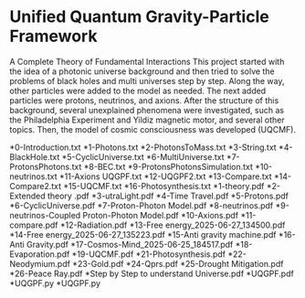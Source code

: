 # Unified Quantum Gravity-Particle Framework
A Complete Theory of Fundamental Interactions
This project started with the idea of a photonic universe background and then tried to solve the problems of black holes and multi universes step by step. 
Along the way, other particles were added to the model as needed. The next added particles were protons, neutrinos, and axions. 
After the structure of this background, several unexplained phenomena were investigated, such as the Philadelphia Experiment and Yildiz magnetic motor, and several other topics. 
Then, the model of cosmic consciousness was developed (UQCMF).

*0-Introduction.txt
*1-Photons.txt
*2-PhotonsToMass.txt
*3-String.txt
*4-BlackHole.txt
*5-CyclicUniverse.txt
*6-MultiUniverse.txt
*7-ProtonsPhotons.txt
*8-BEC.txt
*9-ProtonsPhotonsSimulation.txt
*10-neutrinos.txt
*11-Axions UQGPF.txt
*12-UQGPF2.txt
*13-Compare.txt
*14-Compare2.txt
*15-UQCMF.txt
*16-Photosynthesis.txt
*1-theory.pdf
*2-Extended theory .pdf
*3-utraLight.pdf
*4-Time Travel.pdf
*5-Protons.pdf
*6-CyclicUniverse.pdf
*7-Proton-Photon Model.pdf
*8-neutrinos.pdf
*9-neutrinos-Coupled Proton-Photon Model.pdf
*10-Axions.pdf
*11-compare.pdf
*12-Radiation.pdf
*13-Free energy_2025-06-27_134500.pdf
*14-Free energy_2025-06-27_135223.pdf
*15-Anti gravity machine.pdf
*16-Anti Gravity.pdf
*17-Cosmos-Mind_2025-06-25_184517.pdf
*18-Evaporation.pdf
*19-UQCMF.pdf
*21-Photosynthesis.pdf
*22-Neodymium.pdf
*23-Gold.pdf
*24-Qprs.pdf
*25-Drought Mitigation.pdf
*26-Peace Ray.pdf
*Step by Step to understand Universe.pdf
*UQGPF.pdf
*UQGPF.py
*UQGPF.py
